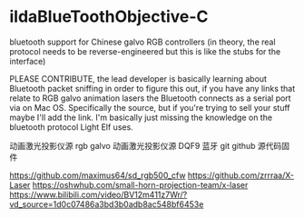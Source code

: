 # ildaBlueToothObjective-C
bluetooth support for Chinese galvo RGB controllers (in theory, the real protocol needs to be reverse-engineered but this is like the stubs for the interface)

PLEASE CONTRIBUTE, the lead developer is basically learning about Bluetooth packet sniffing in order to figure this out, if you have any links that relate to RGB galvo animation lasers the Bluetooth connects as a serial port via on Mac OS. Specifically the source, but if you're trying to sell your stuff maybe I'll add the link. I'm basically just missing the knowledge on the bluetooth protocol Light Elf uses.


动画激光投影仪源
rgb galvo 动画激光投影仪源 DQF9 蓝牙 git github 源代码固件

https://github.com/maximus64/sd_rgb500_cfw
https://github.com/zrrraa/X-Laser
https://oshwhub.com/small-horn-projection-team/x-laser
https://www.bilibili.com/video/BV12m411z7Wr/?vd_source=1d0c07486a3bd3b0adb8ac548bf6453e
